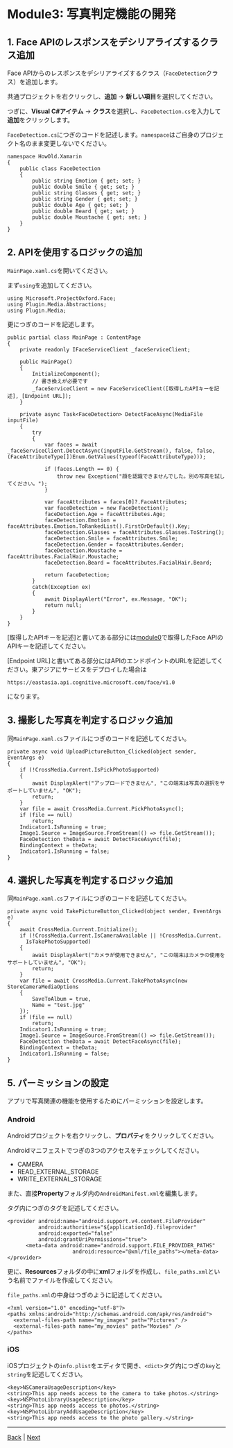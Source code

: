# Module3: 写真判定機能の開発

## 1. Face APIのレスポンスをデシリアライズするクラス追加
Face APIからのレスポンスをデシリアライズするクラス（`FaceDetection`クラス）を追加します。

共通プロジェクトを右クリックし、**追加** -> **新しい項目**を選択してください。

つぎに、**Visual C#アイテム** -> **クラス**を選択し、`FaceDetection.cs`を入力して**追加**をクリックします。

`FaceDetection.cs`につぎのコードを記述します。`namespace`はご自身のプロジェクト名のまま変更しないでください。

```
namespace HowOld.Xamarin
{
    public class FaceDetection
    {
        public string Emotion { get; set; }
        public double Smile { get; set; }
        public string Glasses { get; set; }
        public string Gender { get; set; }
        public double Age { get; set; }
        public double Beard { get; set; }
        public double Moustache { get; set; }
    }
}
```

## 2. APIを使用するロジックの追加

`MainPage.xaml.cs`を開いてください。

まず`using`を追加してください。

```
using Microsoft.ProjectOxford.Face;
using Plugin.Media.Abstractions;
using Plugin.Media;
```

更につぎのコードを記述します。

```
public partial class MainPage : ContentPage
{
    private readonly IFaceServiceClient _faceServiceClient;

    public MainPage()
    {
        InitializeComponent();
        // 書き換えが必要です
        _faceServiceClient = new FaceServiceClient([取得したAPIキーを記述], [Endpoint URL]);
    }

    private async Task<FaceDetection> DetectFaceAsync(MediaFile inputFile)
    {
        try
        {
            var faces = await _faceServiceClient.DetectAsync(inputFile.GetStream(), false, false, (FaceAttributeType[])Enum.GetValues(typeof(FaceAttributeType)));

            if (faces.Length == 0) {
                throw new Exception("顔を認識できませんでした。別の写真を試してください。");
            }

            var faceAttributes = faces[0]?.FaceAttributes;
            var faceDetection = new FaceDetection();
            faceDetection.Age = faceAttributes.Age;
            faceDetection.Emotion = faceAttributes.Emotion.ToRankedList().FirstOrDefault().Key;
            faceDetection.Glasses = faceAttributes.Glasses.ToString();
            faceDetection.Smile = faceAttributes.Smile;
            faceDetection.Gender = faceAttributes.Gender;
            faceDetection.Moustache = faceAttributes.FacialHair.Moustache;
            faceDetection.Beard = faceAttributes.FacialHair.Beard;

            return faceDetection;
        }
        catch(Exception ex)
        {
            await DisplayAlert("Error", ex.Message, "OK");
            return null;
        }
    }
}
```

[取得したAPIキーを記述]と書いてある部分には[module0](module0.md)で取得したFace APIのAPIキーを記述してください。

[Endpoint URL]と書いてある部分にはAPIのエンドポイントのURLを記述してください。東アジアにサービスをデプロイした場合は

`https://eastasia.api.cognitive.microsoft.com/face/v1.0`

になります。

## 3. 撮影した写真を判定するロジック追加

同`MainPage.xaml.cs`ファイルにつぎのコードを記述してください。

```
private async void UploadPictureButton_Clicked(object sender, EventArgs e)
{
    if (!CrossMedia.Current.IsPickPhotoSupported)
    {
        await DisplayAlert("アップロードできません", "この端末は写真の選択をサポートしていません", "OK");
        return;
    }
    var file = await CrossMedia.Current.PickPhotoAsync();
    if (file == null)
        return;
    Indicator1.IsRunning = true;
    Image1.Source = ImageSource.FromStream(() => file.GetStream());
    FaceDetection theData = await DetectFaceAsync(file);
    BindingContext = theData;
    Indicator1.IsRunning = false;
}
```

## 4. 選択した写真を判定するロジック追加

同`MainPage.xaml.cs`ファイルにつぎのコードを記述してください。

```
private async void TakePictureButton_Clicked(object sender, EventArgs e)
{
    await CrossMedia.Current.Initialize();
    if (!CrossMedia.Current.IsCameraAvailable || !CrossMedia.Current.
      IsTakePhotoSupported)
    {
        await DisplayAlert("カメラが使用できません", "この端末はカメラの使用をサポートしていません", "OK");
        return;
    }
    var file = await CrossMedia.Current.TakePhotoAsync(new StoreCameraMediaOptions
    {
        SaveToAlbum = true,
        Name = "test.jpg"
    });
    if (file == null)
        return;
    Indicator1.IsRunning = true;
    Image1.Source = ImageSource.FromStream(() => file.GetStream());
    FaceDetection theData = await DetectFaceAsync(file);
    BindingContext = theData;
    Indicator1.IsRunning = false;
}
```


## 5. パーミッションの設定

アプリで写真関連の機能を使用するためにパーミッションを設定します。

### Android

Androidプロジェクトを右クリックし、**プロパティ**をクリックしてください。

Androidマニフェストでつぎの3つのアクセスをチェックしてください。

* CAMERA
* READ_EXTERNAL_STORAGE
* WRITE_EXTERNAL_STORAGE

また、直接**Property**フォルダ内の`AndroidManifest.xml`を編集します。

<application>タグ内につぎのタグを記述してください。

```
<provider android:name="android.support.v4.content.FileProvider"
          android:authorities="${applicationId}.fileprovider"
          android:exported="false"
          android:grantUriPermissions="true">
	  <meta-data android:name="android.support.FILE_PROVIDER_PATHS"
                     android:resource="@xml/file_paths"></meta-data>
</provider>
```

更に、**Resources**フォルダの中に**xml**フォルダを作成し、`file_paths.xml`という名前でファイルを作成してください。

`file_paths.xml`の中身はつぎのように記述してください。

```
<?xml version="1.0" encoding="utf-8"?>
<paths xmlns:android="http://schemas.android.com/apk/res/android">
  <external-files-path name="my_images" path="Pictures" />
  <external-files-path name="my_movies" path="Movies" />
</paths>
```



### iOS

iOSプロジェクトの`info.plist`をエディタで開き、`<dict>`タグ内につぎの`key`と`string`を記述してください。

```
<key>NSCameraUsageDescription</key>
<string>This app needs access to the camera to take photos.</string>
<key>NSPhotoLibraryUsageDescription</key>
<string>This app needs access to photos.</string>
<key>NSPhotoLibraryAddUsageDescription</key>
<string>This app needs access to the photo gallery.</string>
```

---
[Back](module2.md) | [Next](module4.md)